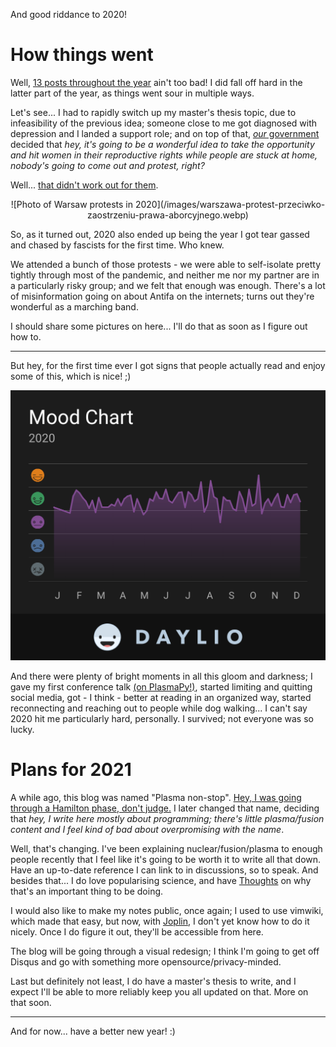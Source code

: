 <!--
.. title: The plan for 2021
.. slug: 2021
.. date: 2021-01-04 20:21:24 UTC+01:00
.. tags: personal, yearly, status
.. category: 
.. link: 
.. description: Reflections on the ugly year 2020
.. type: text
-->

And good riddance to 2020!

<!-- TEASER_END -->

# How things went

Well, [13 posts throughout the year](https://stanczakdominik.github.io/2020/) ain't too bad! I did fall off hard in the latter part of the year, as things went sour in multiple ways.

Let's see... I had to rapidly switch up my master's thesis topic, due to infeasibility of the previous idea; someone close to me got diagnosed with depression and I landed a support role; and on top of that, [*our* government](https://www.youtube.com/watch?v=Wx7zI1W_5JI) decided that *hey, it's going to be a wonderful idea to take the opportunity and hit women in their reproductive rights while people are stuck at home, nobody's going to come out and protest, right?*

Well... 
[that didn't work out for them](https://en.wikipedia.org/wiki/October%E2%80%93December_2020_Polish_protests).

<center>![Photo of Warsaw protests in 2020](/images/warszawa-protest-przeciwko-zaostrzeniu-prawa-aborcyjnego.webp)</center>

So, as it turned out, 2020 also ended up being the year I got tear gassed and chased by fascists for the first time. Who knew.

We attended a bunch of those protests - we were able to self-isolate pretty tightly through most of the pandemic, and neither me nor my partner are in a particularly risky group; and we felt that enough was enough. There's a lot of misinformation going on about Antifa on the internets; turns out they're wonderful as a marching band.

I should share some pictures on here... I'll do that as soon as I figure out how to.

---

But hey, for the first time ever I got signs that people actually read and enjoy some of this, which is nice! ;)

![Daylio graph](/images/daylio2020.png)

And there were plenty of bright moments in all this gloom and darkness; I gave my first conference talk [(on PlasmaPy!)](http://plasmapy.org/), started limiting and quitting social media, got - I think - better at reading in an organized way, started reconnecting and reaching out to people while dog walking... I can't say 2020 hit me particularly hard, personally. I survived; not everyone was so lucky.

# Plans for 2021

A while ago, this blog was named "Plasma non-stop". [Hey, I was going through a Hamilton phase, don't judge.](https://www.youtube.com/watch?v=vYbdQAeO0vo) I later changed that name, deciding that *hey, I write here mostly about programming; there's little plasma/fusion content and I feel kind of bad about overpromising with the name*.

Well, that's changing. I've been explaining nuclear/fusion/plasma to enough people recently that I feel like it's going to be worth it to write all that down. Have an up-to-date reference I can link to in discussions, so to speak. And besides that... I do love popularising science, and have [Thoughts](/posts/anger-disinformation-populism-truth/) on why that's an important thing to be doing.

I would also like to make my notes public, once again; I used to use vimwiki, which made that easy, but now, with [Joplin](https://joplinapp.org/), I don't yet know how to do it nicely. Once I do figure it out, they'll be accessible from here.

The blog will be going through a visual redesign; I think I'm going to get off Disqus and go with something more opensource/privacy-minded.

Last but definitely not least, I do have a master's thesis to write, and I expect I'll be able to more reliably keep you all updated on that. More on that soon.

---

And for now... have a better new year! :)

